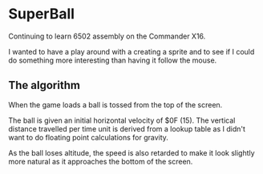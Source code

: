 # SuperBall
Continuing to learn 6502 assembly on the Commander X16.

I wanted to have a play around with a creating a sprite and to see if I could do something more interesting than having it follow the mouse.

## The algorithm
When the game loads a ball is tossed from the top of the screen.

The ball is given an initial horizontal velocity of $0F (15).
The vertical distance travelled per time unit is derived from a lookup table as I didn't want to do floating point calculations for gravity.

As the ball loses altitude, the speed is also retarded to make it look slightly more natural as it approaches the bottom of the screen.
